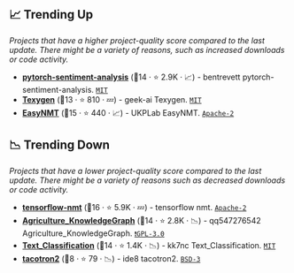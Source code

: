 ## 📈 Trending Up

_Projects that have a higher project-quality score compared to the last update. There might be a variety of reasons, such as increased downloads or code activity._

- <b><a href="https://github.com/bentrevett/pytorch-sentiment-analysis">pytorch-sentiment-analysis</a></b> (🥇14 ·  ⭐ 2.9K · 📈) - bentrevett pytorch-sentiment-analysis. <code><a href="http://bit.ly/34MBwT8">MIT</a></code>
- <b><a href="https://github.com/geek-ai/Texygen">Texygen</a></b> (🥈13 ·  ⭐ 810 · 💤) - geek-ai Texygen. <code><a href="http://bit.ly/34MBwT8">MIT</a></code>
- <b><a href="https://github.com/UKPLab/EasyNMT">EasyNMT</a></b> (🥉15 ·  ⭐ 440 · 📈) - UKPLab EasyNMT. <code><a href="http://bit.ly/3nYMfla">Apache-2</a></code>

## 📉 Trending Down

_Projects that have a lower project-quality score compared to the last update. There might be a variety of reasons such as decreased downloads or code activity._

- <b><a href="https://github.com/tensorflow/nmt">tensorflow-nmt</a></b> (🥉16 ·  ⭐ 5.9K · 💤) - tensorflow nmt. <code><a href="http://bit.ly/3nYMfla">Apache-2</a></code>
- <b><a href="https://github.com/qq547276542/Agriculture_KnowledgeGraph">Agriculture_KnowledgeGraph</a></b> (🥇14 ·  ⭐ 2.8K · 📉) - qq547276542 Agriculture_KnowledgeGraph. <code><a href="http://bit.ly/2M0xdwT">❗️GPL-3.0</a></code>
- <b><a href="https://github.com/kk7nc/Text_Classification">Text_Classification</a></b> (🥉14 ·  ⭐ 1.4K · 📉) - kk7nc Text_Classification. <code><a href="http://bit.ly/34MBwT8">MIT</a></code>
- <b><a href="https://github.com/ide8/tacotron2">tacotron2</a></b> (🥉8 ·  ⭐ 79 · 📉) - ide8 tacotron2. <code><a href="http://bit.ly/3aKzpTv">BSD-3</a></code>

